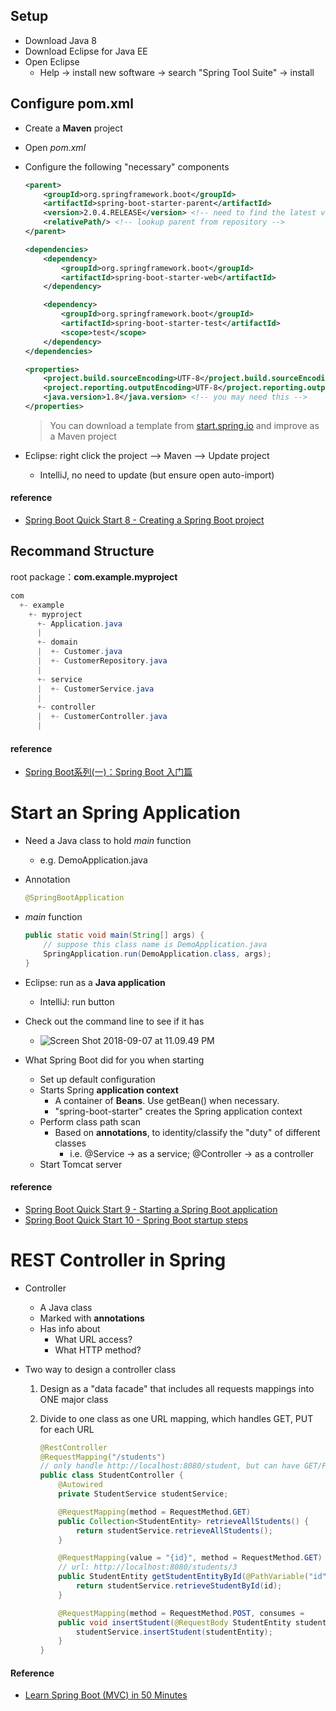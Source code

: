 ## Setup 

* Download Java 8
* Download Eclipse for Java EE
* Open Eclipse
  * Help -> install new software -> search "Spring Tool Suite" -> install 



## Configure pom.xml

* Create a **Maven** project

* Open *pom.xml*

* Configure the following "necessary" components

  ```xml
  <parent>
      <groupId>org.springframework.boot</groupId>
      <artifactId>spring-boot-starter-parent</artifactId>
      <version>2.0.4.RELEASE</version> <!-- need to find the latest version -->
      <relativePath/> <!-- lookup parent from repository -->
  </parent>
  ```

  ``` xml
  <dependencies>
      <dependency>
          <groupId>org.springframework.boot</groupId>
          <artifactId>spring-boot-starter-web</artifactId>
      </dependency>
  
      <dependency>
          <groupId>org.springframework.boot</groupId>
          <artifactId>spring-boot-starter-test</artifactId>
          <scope>test</scope>
      </dependency>
  </dependencies>
  ```

  ``` XML
  <properties>
      <project.build.sourceEncoding>UTF-8</project.build.sourceEncoding>
      <project.reporting.outputEncoding>UTF-8</project.reporting.outputEncoding>
      <java.version>1.8</java.version> <!-- you may need this -->
  </properties>
  ```

  > You can download a template from [start.spring.io](https://start.spring.io/) and improve as a Maven project 

* Eclipse: right click the project --> Maven --> Update project
  * IntelliJ, no need to update (but ensure open auto-import)

#### reference

* [Spring Boot Quick Start 8 - Creating a Spring Boot project](https://youtu.be/bDtZvYAT5Sc) 



## Recommand Structure

root package：**com.example.myproject**

```java
com
  +- example
    +- myproject
      +- Application.java
      |
      +- domain
      |  +- Customer.java
      |  +- CustomerRepository.java
      |
      +- service
      |  +- CustomerService.java
      |
      +- controller
      |  +- CustomerController.java
      |
```

#### reference

* [Spring Boot系列(一)：Spring Boot 入门篇](https://zhuanlan.zhihu.com/p/24957789) 



# Start an Spring Application

* Need a Java class to hold *main* function

  * e.g. DemoApplication.java

* Annotation

  ``` java
  @SpringBootApplication
  ```

* *main* function

  ``` java
  public static void main(String[] args) {
      // suppose this class name is DemoApplication.java
      SpringApplication.run(DemoApplication.class, args);
  }
  ```

* Eclipse: run as a **Java application**

  * IntelliJ: run button

* Check out the command line to see if it has

  * ![Screen Shot 2018-09-07 at 11.09.49 PM](https://ws4.sinaimg.cn/large/0069RVTdly1fv23xtj08fj30u901yad8.jpg)

* What Spring Boot did for you when starting
  * Set up default configuration
  * Starts Spring **application context**
    * A container of **Beans**. Use getBean() when necessary.
    * "spring-boot-starter" creates the Spring application context
  * Perform class path scan
    * Based on **annotations**, to identity/classify the "duty" of different classes
      * i.e. @Service -> as a service; @Controller -> as a controller
  * Start Tomcat server

#### reference

* [Spring Boot Quick Start 9 - Starting a Spring Boot application](https://youtu.be/E7_a-kB46LU) 
* [Spring Boot Quick Start 10 - Spring Boot startup steps](https://youtu.be/h581CNFdjDc) 



# REST Controller in Spring

* Controller

  * A Java class
  * Marked with **annotations**
  * Has info about
    * What URL access?
    * What HTTP method?

* Two way to design a controller class

  1. Design as a "data facade" that includes all requests mappings into ONE major class

  2. Divide to one class as one URL mapping, which handles GET, PUT for each URL

     ```java
     @RestController
     @RequestMapping("/students") 
     // only handle http://localhost:8080/student, but can have GET/PUT methods
     public class StudentController {
         @Autowired
         private StudentService studentService;
     
         @RequestMapping(method = RequestMethod.GET)
         public Collection<StudentEntity> retrieveAllStudents() {
             return studentService.retrieveAllStudents();
         }
     
         @RequestMapping(value = "{id}", method = RequestMethod.GET)
         // url: http://localhost:8080/students/3
         public StudentEntity getStudentEntityById(@PathVariable("id") int id) {
             return studentService.retrieveStudentById(id);
         }
     
         @RequestMapping(method = RequestMethod.POST, consumes = 		MediaType.APPLICATION_JSON_VALUE)
         public void insertStudent(@RequestBody StudentEntity studentEntity) {
             studentService.insertStudent(studentEntity);
         }
     }
     ```

#### Reference

* [Learn Spring Boot (MVC) in 50 Minutes](https://www.youtube.com/watch?v=Ke7Tr4RgRTs)

